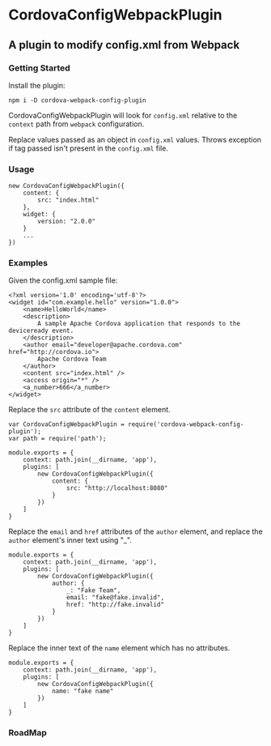 # CordovaConfigWebpackPlugin

## A plugin to modify config.xml from Webpack

### Getting Started

Install the plugin:

    npm i -D cordova-webpack-config-plugin

CordovaConfigWebpackPlugin will look for `config.xml` relative to the `context` path from `webpack` configuration.

Replace values passed as an object in `config.xml` values. Throws exception if tag passed isn't
present in the `config.xml` file.

### Usage

    new CordovaConfigWebpackPlugin({
        content: {
            src: "index.html"
        },
        widget: {
            version: "2.0.0"
        }
        ...
    })


### Examples

Given the config.xml sample file:

    <?xml version='1.0' encoding='utf-8'?>
    <widget id="com.example.hello" version="1.0.0">
        <name>HelloWorld</name>
        <description>
            A sample Apache Cordova application that responds to the deviceready event.
        </description>
        <author email="developer@apache.cordova.com" href="http://cordova.io">
            Apache Cordova Team
        </author>
        <content src="index.html" />
        <access origin="*" />
        <a_number>666</a_number>
    </widget>

Replace the `src` attribute of the  `content` element.

    var CordovaConfigWebpackPlugin = require('cordova-webpack-config-plugin');
    var path = require('path');

    module.exports = {
        context: path.join(__dirname, 'app'),
        plugins: [
            new CordovaConfigWebpackPlugin({
                content: {
                    src: "http://localhost:8080"
                }           
            })
        ]
    }

Replace the `email` and `href` attributes of the `author` element, and replace the `author` element's inner text using "_".

    module.exports = {
        context: path.join(__dirname, 'app'),
        plugins: [
            new CordovaConfigWebpackPlugin({
                author: {
                    _: "Fake Team",
                    email: "fake@fake.invalid",
                    href: "http://fake.invalid"
                }           
            })
        ]
    }

Replace the inner text of the `name` element which has no attributes.

    module.exports = {
        context: path.join(__dirname, 'app'),
        plugins: [
            new CordovaConfigWebpackPlugin({
                name: "fake name"          
            })
        ]
    }

### RoadMap
